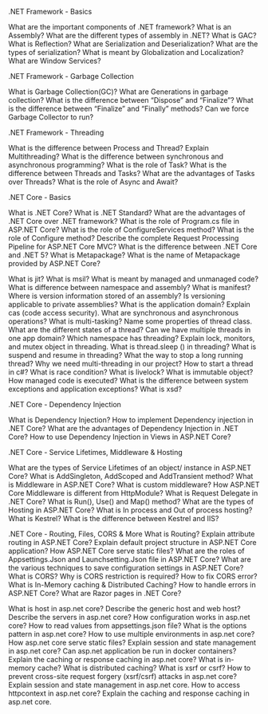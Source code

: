 
.NET Framework - Basics

What are the important components of .NET framework?
What is an Assembly? What are the different types of assembly in .NET?
What is GAC?
What is Reflection?
What are Serialization and Deserialization? What are the types of serialization?
What is meant by Globalization and Localization?
What are Window Services?

.NET Framework - Garbage Collection

What is Garbage Collection(GC)?
What are Generations in garbage collection?
What is the difference between “Dispose” and “Finalize”?
What is the difference between “Finalize” and “Finally” methods?
Can we force Garbage Collector to run?

.NET Framework - Threading

What is the difference between Process and Thread?
Explain Multithreading?
What is the difference between synchronous and asynchronous programming? What is the role of Task?
What is the difference between Threads and Tasks? What are the advantages of Tasks over Threads?
What is the role of Async and Await? 

.NET Core - Basics

What is .NET Core?
What is .NET Standard?
What are the advantages of .NET Core over .NET framework?
What is the role of Program.cs file in ASP.NET Core?
What is the role of ConfigureServices method? 
What is the role of Configure method? 
Describe the complete Request Processing Pipeline for ASP.NET Core MVC?
What is the difference between .NET Core and .NET 5?
What is Metapackage? What is the name of Metapackage provided by ASP.NET Core?

What is jit?
What is msil?
What is meant by managed and unmanaged code?
What is difference between namespace and assembly?
What is manifest?
Where is version information stored of an assembly?
Is versioning applicable to private assemblies?
What is the application domain?
Explain cas (code access security).
What are synchronous and asynchronous operations?
What is multi-tasking?
Name some properties of thread class.
What are the different states of a thread?
Can we have multiple threads in one app domain?
Which namespace has threading?
Explain lock, monitors, and mutex object in threading.
What is thread.sleep () in threading?
What is suspend and resume in threading?
What the way to stop a long running thread?
Why we need multi-threading in our project?
How to start a thread in c#?
What is race condition?
What is livelock?
What is immutable object?
How managed code is executed?
What is the difference between system exceptions and application exceptions?
What is xsd?

.NET Core - Dependency Injection

What is Dependency Injection?
How to implement Dependency injection in .NET Core?
What are the advantages of Dependency Injection in .NET Core?
How to use Dependency Injection in Views in ASP.NET Core?

.NET Core -  Service Lifetimes, Middleware & Hosting

What are the types of Service Lifetimes of an object/ instance in ASP.NET Core?
What is AddSingleton, AddScoped and AddTransient method?
What is Middleware in ASP.NET Core? What is custom middleware?
How ASP.NET Core Middleware is different from HttpModule?
What is Request Delegate in .NET Core?
What is Run(), Use() and Map() method?
What are the types of Hosting in ASP.NET Core? What is In process and Out of process hosting?
What is Kestrel? What is the difference between Kestrel and IIS?

.NET Core - Routing, Files, CORS & More
What is Routing? Explain attribute routing in ASP.NET Core?
Explain default project structure in ASP.NET Core application?
How ASP.NET Core serve static files?
What are the roles of Appsettings.Json and Launchsetting.Json file in ASP.NET Core?
What are the various techniques to save configuration settings in ASP.NET Core?
What is CORS? Why is CORS restriction is required? How to fix CORS error?
What is In-Memory caching & Distributed Caching?
How to handle errors in ASP.NET Core?
What are Razor pages in .NET Core?




What is host in asp.net core?
Describe the generic host and web host?
Describe the servers in asp.net core?
How configuration works in asp.net core?
How to read values from appsettings.json file?
What is the options pattern in asp.net core?
How to use multiple environments in asp.net core?
How asp.net core serve static files?
Explain session and state management in asp.net core?
Can asp.net application be run in docker containers?
Explain the caching or response caching in asp.net core?
What is in-memory cache?
What is distributed caching?
What is xsrf or csrf? How to prevent cross-site request forgery (xsrf/csrf) attacks in asp.net core?
Explain session and state management in asp.net core.
How to access httpcontext in asp.net core?
Explain the caching and response caching in asp.net core.